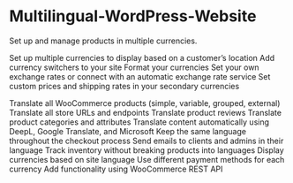 # Multilingual-WordPress-Website
Set up and manage products in multiple currencies. 

Set up multiple currencies to display based on a customer’s location
Add currency switchers to your site
Format your currencies
Set your own exchange rates or connect with an automatic exchange rate service
Set custom prices and shipping rates in your secondary currencies

Translate all WooCommerce products (simple, variable, grouped, external)
Translate all store URLs and endpoints
Translate product reviews
Translate product categories and attributes
Translate content automatically using DeepL, Google Translate, and Microsoft
Keep the same language throughout the checkout process
Send emails to clients and admins in their language
Track inventory without breaking products into languages
Display currencies based on site language
Use different payment methods for each currency
Add functionality using WooCommerce REST API

